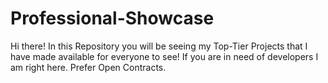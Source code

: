 # Professional-Showcase
Hi there! In this Repository you will be seeing my Top-Tier Projects that I have made available for everyone to see! If you are in need of developers I am right here. Prefer Open Contracts.
